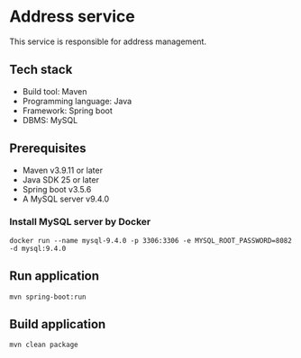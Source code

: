 # Address service

This service is responsible for address management.

## Tech stack

* Build tool: Maven
* Programming language: Java
* Framework: Spring boot
* DBMS: MySQL

## Prerequisites

* Maven v3.9.11 or later
* Java SDK 25 or later
* Spring boot v3.5.6
* A MySQL server v9.4.0

### Install MySQL server by Docker

`docker run --name mysql-9.4.0 -p 3306:3306 -e MYSQL_ROOT_PASSWORD=8082 -d mysql:9.4.0`

## Run application

`mvn spring-boot:run`

## Build application

`mvn clean package`